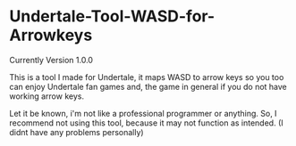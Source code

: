 # Undertale-Tool-WASD-for-Arrowkeys
Currently Version 1.0.0

This is a tool I made for Undertale, it maps WASD to arrow keys so you too can enjoy Undertale fan games and, the game in general if you do not have working arrow keys.

Let it be known, i'm not like a professional programmer or anything. So, I recommend not using this tool, because it may not function as intended. (I didnt have any problems personally)
